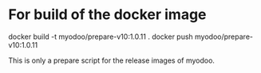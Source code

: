 # For build of the docker image
docker build -t myodoo/prepare-v10:1.0.11 .
docker push myodoo/prepare-v10:1.0.11

This is only a prepare script for the release images of myodoo.
